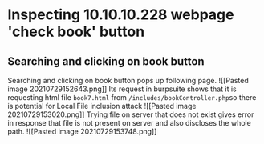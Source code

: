 #  Inspecting 10.10.10.228 webpage 'check book' button
## Searching and clicking on book button
Searching and clicking on book button pops up following page.
 ![[Pasted image 20210729152643.png]]
 Its request in burpsuite shows that it is requesting html file `book7.html` from `/includes/bookController.php`so there is potential for  Local File inclusion attack 
![[Pasted image 20210729153020.png]]
Trying file on server that does not exist gives error in response that file is not present on server and also discloses the whole path.
![[Pasted image 20210729153748.png]]

 